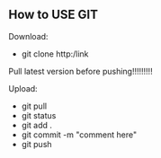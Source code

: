 ## How to USE GIT

Download:
- git clone http:/link

Pull latest version before pushing!!!!!!!!!

Upload:
- git pull
- git status
- git add .
- git commit -m "comment here"
- git push
